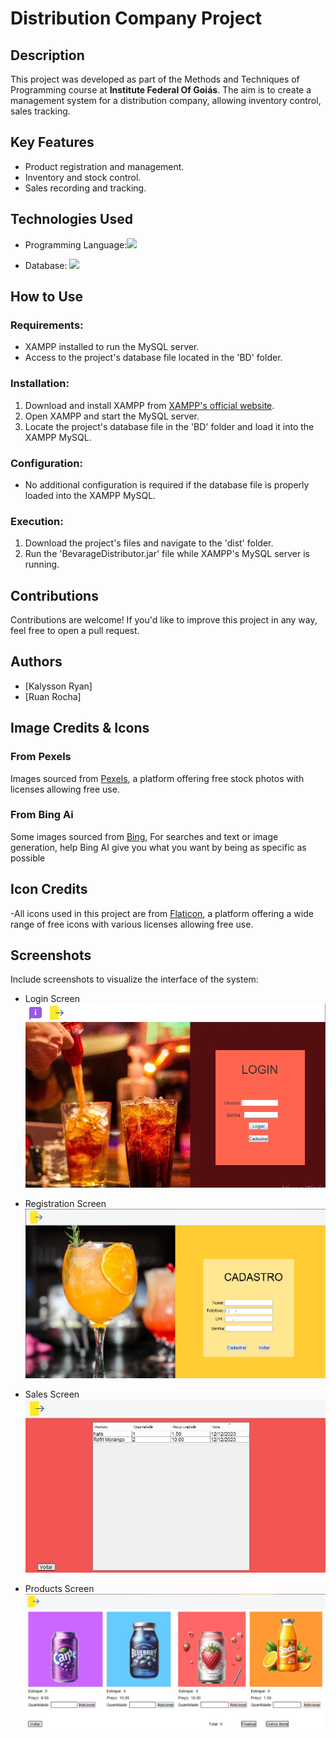 # Distribution Company Project

## Description
This project was developed as part of the Methods and Techniques of Programming course at **Institute Federal Of Goiás**. The aim is to create a management system for a distribution company, allowing inventory control, sales tracking.

## Key Features
- Product registration and management.
- Inventory and stock control.
- Sales recording and tracking.

## Technologies Used
- Programming Language:<img src="https://cdn.jsdelivr.net/gh/devicons/devicon/icons/java/java-original-wordmark.svg" width="40" />
          
- Database: <img src="https://cdn.jsdelivr.net/gh/devicons/devicon/icons/mysql/mysql-plain-wordmark.svg" width = "40"/>
          
          

## How to Use

### Requirements:
- XAMPP installed to run the MySQL server.
- Access to the project's database file located in the 'BD' folder.

### Installation:
1. Download and install XAMPP from [XAMPP's official website](https://www.apachefriends.org/index.html).
2. Open XAMPP and start the MySQL server.
3. Locate the project's database file in the 'BD' folder and load it into the XAMPP MySQL.

### Configuration:
- No additional configuration is required if the database file is properly loaded into the XAMPP MySQL.

### Execution:
1. Download the project's files and navigate to the 'dist' folder.
2. Run the 'BevarageDistributor.jar' file while XAMPP's MySQL server is running.


## Contributions
Contributions are welcome! If you'd like to improve this project in any way, feel free to open a pull request.

## Authors
- [Kalysson Ryan]
- [Ruan Rocha]

## Image Credits & Icons
### From Pexels
Images sourced from [Pexels](https://www.pexels.com/), a platform offering free stock photos with licenses allowing free use.

### From Bing Ai
Some images sourced from [Bing](https://www.bing.com/?/ai), For searches and text or image generation, help Bing AI give you what you want by being as specific as possible

## Icon Credits
-All icons used in this project are from [Flaticon](https://www.flaticon.com/), a platform offering a wide range of free icons with various licenses allowing free use.

## Screenshots
Include screenshots to visualize the interface of the system:

- Login Screen
![Login Screen](img/Login.jpg)

- Registration Screen
![Registration Screen](img/Registration.jpg)

- Sales Screen
![Sales Screen](img/Sales.jpg)

- Products Screen
![Products Screen](img/Products.jpg)
